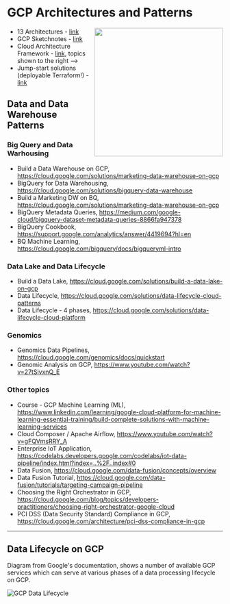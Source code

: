# GCP Architectures and Patterns

<img src="https://github.com/lynnlangit/gcp-essentials/blob/master/0_setup_and_iam_and_costs/images/Arch-center.png" width=300 align="right">

- 13 Architectures - [link](https://cloud.google.com/blog/products/application-development/13-popular-application-architectures-for-google-cloud)
- GCP Sketchnotes - [link](https://thecloudgirl.dev/index.html)
- Cloud Architecture Framework - [link](https://cloud.google.com/architecture/framework), topics shown to the right -->
- Jump-start solutions (deployable Terraform!) - [link](https://cloud.google.com/architecture/all-jss-guides)

## Data and Data Warehouse Patterns

### Big Query and Data Warhousing
- Build a Data Warehouse on GCP, https://cloud.google.com/solutions/marketing-data-warehouse-on-gcp
- BigQuery for Data Warehousing, https://cloud.google.com/solutions/bigquery-data-warehouse
- Build a Marketing DW on BQ, https://cloud.google.com/solutions/marketing-data-warehouse-on-gcp
- BigQuery Metadata Queries, https://medium.com/google-cloud/bigquery-dataset-metadata-queries-8866fa947378
- BigQuery Cookbook, https://support.google.com/analytics/answer/4419694?hl=en
- BQ Machine Learning, https://cloud.google.com/bigquery/docs/bigqueryml-intro

### Data Lake and Data Lifecycle
- Build a Data Lake, https://cloud.google.com/solutions/build-a-data-lake-on-gcp
- Data Lifecycle, https://cloud.google.com/solutions/data-lifecycle-cloud-patterns
- Data Lifecycle - 4 phases, https://cloud.google.com/solutions/data-lifecycle-cloud-platform

### Genomics
- Genomics Data Pipelines, https://cloud.google.com/genomics/docs/quickstart
- Genomic Analysis on GCP, https://www.youtube.com/watch?v=27tSivxnQ_E

### Other topics
- Course - GCP Machine Learning (ML), https://www.linkedin.com/learning/google-cloud-platform-for-machine-learning-essential-training/build-complete-solutions-with-machine-learning-services
- Cloud Composer / Apache Airflow, https://www.youtube.com/watch?v=gFQVmsRRY_A
- Enterprise IoT Application, https://codelabs.developers.google.com/codelabs/iot-data-pipeline/index.html?index=..%2F..index#0
- Data Fusion, https://cloud.google.com/data-fusion/concepts/overview
- Data Fusion Tutorial, https://cloud.google.com/data-fusion/tutorials/targeting-campaign-pipeline
- Choosing the Right Orchestrator in GCP, https://cloud.google.com/blog/topics/developers-practitioners/choosing-right-orchestrator-google-cloud
- PCI DSS (Data Security Standard) Compliance in GCP, https://cloud.google.com/architecture/pci-dss-compliance-in-gcp
    
---

## Data Lifecycle on GCP

Diagram from Google's documentation, shows a number of available GCP services which can serve at various phases of a data processing lifecycle on GCP.  

![GCP Data Lifecycle](https://github.com/lynnlangit/gcp-essentials/blob/master/7_sample_data/images/data-lifecycle.png)


